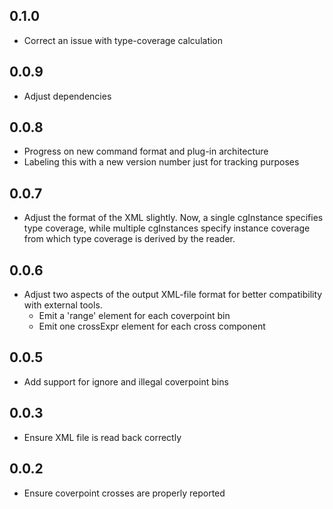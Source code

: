 
## 0.1.0
- Correct an issue with type-coverage calculation

## 0.0.9
- Adjust dependencies 

## 0.0.8
- Progress on new command format and plug-in architecture
- Labeling this with a new version number just for tracking purposes

## 0.0.7
- Adjust the format of the XML slightly. Now, a single
  cgInstance specifies type coverage, while multiple
  cgInstances specify instance coverage from which 
  type coverage is derived by the reader.

## 0.0.6
- Adjust two aspects of the output XML-file format for
  better compatibility with external tools. 
  - Emit a 'range' element for each coverpoint bin
  - Emit one crossExpr element for each cross component

## 0.0.5
- Add support for ignore and illegal coverpoint bins

## 0.0.3
- Ensure XML file is read back correctly

## 0.0.2
- Ensure coverpoint crosses are properly reported
